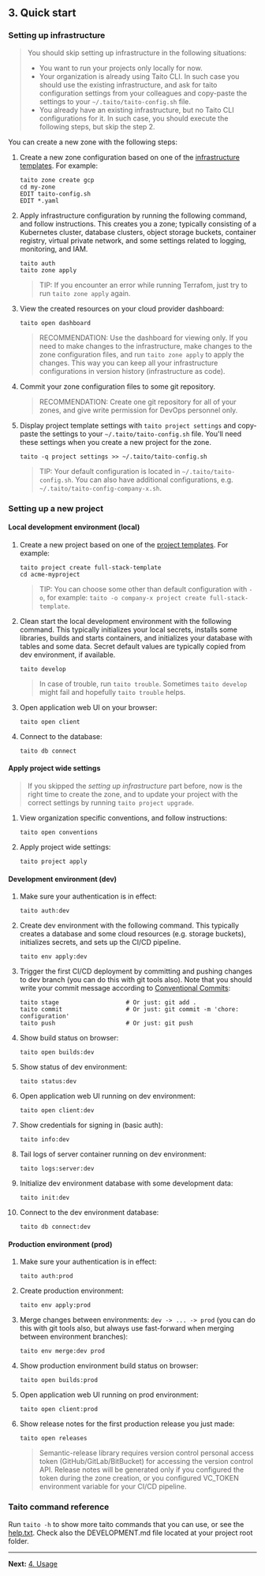 ## 3. Quick start

### Setting up infrastructure

> You should skip setting up infrastructure in the following situations:
>
> - You want to run your projects only locally for now.
> - Your organization is already using Taito CLI. In such case you should use the existing infrastructure, and ask for taito configuration settings from your colleagues and copy-paste the settings to your `~/.taito/taito-config.sh` file.
> - You already have an existing infrastructure, but no Taito CLI configurations for it. In such case, you should execute the following steps, but skip the step 2.

You can create a new zone with the following steps:

1. Create a new zone configuration based on one of the [infrastructure templates](https://taitounited.github.io/taito-cli/templates#infrastructure-templates). For example:

    ```shell
    taito zone create gcp
    cd my-zone
    EDIT taito-config.sh
    EDIT *.yaml
    ```

2. Apply infrastructure configuration by running the following command, and follow instructions. This creates you a zone; typically consisting of a Kubernetes cluster, database clusters, object storage buckets, container registry, virtual private network, and some settings related to logging, monitoring, and IAM.

    ```shell
    taito auth
    taito zone apply
    ```

    > TIP: If you encounter an error while running Terrafom, just try to run `taito zone apply` again.

3. View the created resources on your cloud provider dashboard:

    ```shell
    taito open dashboard
    ```

    > RECOMMENDATION: Use the dashboard for viewing only. If you need to make changes to the infrastructure, make changes to the zone configuration files, and run `taito zone apply` to apply the changes. This way you can keep all your infrastructure configurations in version history (infrastructure as code).

4. Commit your zone configuration files to some git repository.

    > RECOMMENDATION: Create one git repository for all of your zones, and give write permission for DevOps personnel only.

5. Display project template settings with `taito project settings` and copy-paste the settings to your `~/.taito/taito-config.sh` file. You'll need these settings when you create a new project for the zone.

    ```shell
    taito -q project settings >> ~/.taito/taito-config.sh
    ```

    > TIP: Your default configuration is located in `~/.taito/taito-config.sh`. You can also have additional configurations, e.g. `~/.taito/taito-config-company-x.sh`.

### Setting up a new project

#### Local development environment (local)

1. Create a new project based on one of the [project templates](https://taitounited.github.io/taito-cli/templates#project-templates). For example:

    ```shell
    taito project create full-stack-template
    cd acme-myproject
    ```

    > TIP: You can choose some other than default configuration with `-o`, for example: `taito -o company-x project create full-stack-template`.

2. Clean start the local development environment with the following command. This typically initializes your local secrets, installs some libraries, builds and starts containers, and initializes your database with tables and some data. Secret default values are typically copied from dev environment, if available.

    ```shell
    taito develop
    ```

    > In case of trouble, run `taito trouble`. Sometimes `taito develop` might fail and hopefully `taito trouble` helps.

3. Open application web UI on your browser:

    ```shell
    taito open client
    ```

4. Connect to the database:

    ```shell
    taito db connect
    ```

#### Apply project wide settings

> If you skipped the *setting up infrastructure* part before, now is the right time to create the zone, and to update your project with the correct settings by running `taito project upgrade`.

1. View organization specific conventions, and follow instructions:

    ```shell
    taito open conventions
    ```

2. Apply project wide settings:

    ```shell
    taito project apply
    ```

#### Development environment (dev)

1. Make sure your authentication is in effect:

    ```shell
    taito auth:dev
    ```

2. Create dev environment with the following command. This typically creates a database and some cloud resources (e.g. storage buckets), initializes secrets, and sets up the CI/CD pipeline.

    ```shell
    taito env apply:dev
    ```

3. Trigger the first CI/CD deployment by committing and pushing changes to dev branch (you can do this with git tools also). Note that you should write your commit message according to [Conventional Commits](https://www.conventionalcommits.org):

    ```shell
    taito stage                   # Or just: git add .
    taito commit                  # Or just: git commit -m 'chore: configuration'
    taito push                    # Or just: git push
    ```

4. Show build status on browser:

    ```shell
    taito open builds:dev
    ```

5. Show status of dev environment:

    ```shell
    taito status:dev
    ```

6. Open application web UI running on dev environment:

    ```shell
    taito open client:dev
    ```

7. Show credentials for signing in (basic auth):

    ```shell
    taito info:dev
    ```

8. Tail logs of server container running on dev environment:

    ```shell
    taito logs:server:dev
    ```

9. Initialize dev environment database with some development data:

    ```shell
    taito init:dev
    ```

10. Connect to the dev environment database:

    ```shell
    taito db connect:dev
    ```

#### Production environment (prod)

1. Make sure your authentication is in effect:

    ```shell
    taito auth:prod
    ```

2. Create production environment:

    ```shell
    taito env apply:prod
    ```

3. Merge changes between environments: `dev -> ... -> prod` (you can do this with git tools also, but always use fast-forward when merging between environment branches):

    ```shell
    taito env merge:dev prod
    ```

4. Show production environment build status on browser:

    ```shell
    taito open builds:prod
    ```

5. Open application web UI running on prod environment:

    ```shell
    taito open client:prod
    ```

6. Show release notes for the first production release you just made:

    ```shell
    taito open releases
    ```

    > Semantic-release library requires version control personal access token (GitHub/GitLab/BitBucket) for accessing the version control API. Release notes will be generated only if you configured the token during the zone creation, or you configured VC_TOKEN environment variable for your CI/CD pipeline.

### Taito command reference

Run `taito -h` to show more taito commands that you can use, or see the [help.txt](https://github.com/TaitoUnited/taito-cli/blob/master/help.txt). Check also the DEVELOPMENT.md file located at your project root folder.

---

**Next:** [4. Usage](04-usage.md)
